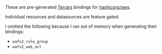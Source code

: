 These are pre-generated [Terrars](https://github.com/andrewbaxter/terrars) bindings for [hashicorp/aws](https://github.com/hashicorp/terraform-provider-aws).

Individual resources and datasources are feature gated.

I omitted the following because I ran out of memory when generating their bindings:

- `wafv2_rule_group`
- `wafv2_web_acl`
